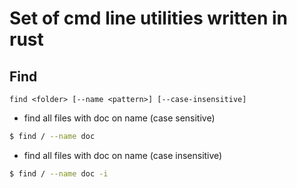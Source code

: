 # Set of cmd line utilities written in rust

## Find

`find <folder> [--name <pattern>] [--case-insensitive]`

* find all files with doc on name (case sensitive)
```bash
$ find / --name doc 
```

* find all files with doc on name (case insensitive)
```bash
$ find / --name doc -i
```

